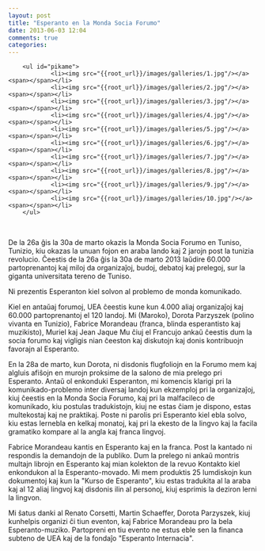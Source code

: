 ```yaml
---
layout: post
title: "Esperanto en la Monda Socia Forumo"
date: 2013-06-03 12:04
comments: true
categories: 
---
```


<div class="pikachoose">

        <ul id="pikame">
                <li><img src="{{root_url}}/images/galleries/1.jpg"/></a><span></span></li>
                <li><img src="{{root_url}}/images/galleries/2.jpg"/></a><span></span></li>
                <li><img src="{{root_url}}/images/galleries/3.jpg"/></a><span></span></li>
                <li><img src="{{root_url}}/images/galleries/4.jpg"/></a><span></span></li>
                <li><img src="{{root_url}}/images/galleries/5.jpg"/></a><span></span></li>
                <li><img src="{{root_url}}/images/galleries/6.jpg"/></a><span></span></li>
                <li><img src="{{root_url}}/images/galleries/7.jpg"/></a><span></span></li>
                <li><img src="{{root_url}}/images/galleries/8.jpg"/></a><span></span></li>
				<li><img src="{{root_url}}/images/galleries/9.jpg"/></a><span></span></li>
                <li><img src="{{root_url}}/images/galleries/10.jpg"/></a><span></span></li>
        </ul>
       
</div><br>


De la 26a ĝis la 30a de marto okazis la Monda Socia Forumo en Tuniso, Tunizio, kiu okazas la unuan fojon en araba lando kaj 2 jarojn post la tunizia revolucio. Ĉeestis de la 26a ĝis la 30a de marto 2013 laŭdire 60.000 partoprenantoj kaj miloj da organizaĵoj, budoj, debatoj kaj prelegoj, sur la giganta universitata tereno de Tuniso.
 
Ni prezentis Esperanton kiel solvon al problemo de monda komunikado.

Kiel en antaŭaj forumoj, UEA ĉeestis kune kun 4.000 aliaj organizaĵoj kaj 60.000 partoprenantoj el 120 landoj.
Mi (Maroko), Dorota Parzyszek (polino vivanta en Tunizio), Fabrice Morandeau (franca, blinda esperantisto kaj muzikisto), Muriel kaj Jean Jaque Mu ĉiuj el Francujo ankaŭ ĉeestis dum la socia forumo kaj vigligis nian ĉeeston kaj diskutojn kaj donis kontribuojn favorajn al Esperanto.

En la 28a de marto, kun Dorota, ni disdonis flugfoliojn en la Forumo mem kaj algluis afiŝojn en murojn proksime de la salono de mia prelego pri Esperanto. Antaŭ ol enkonduki Esperanton, mi komencis klarigi pri la komunikado-problemo inter diversaj landoj kun ekzemploj pri la organizaĵoj, kiuj ĉeestis en la Monda Socia Forumo, kaj pri la malfacileco de komunikado, kiu postulas tradukistojn, kiuj ne estas ĉiam je dispono, estas multekostaj kaj ne praktikaj. Poste ni parolis pri Esperanto kiel ebla solvo, kiu estas lernebla en kelkaj monatoj, kaj pri la ekesto de la lingvo kaj la facila gramatiko kompare al la angla kaj franca lingvoj.

Fabrice Morandeau kantis en Esperanto kaj en la franca.  Post la kantado ni respondis la demandojn de la publiko. Dum la prelego ni ankaŭ montris multajn librojn en Esperanto kaj mian kolekton de la revuo Kontakto kiel enkondukon al la Esperanto-movado.
Mi mem produktis 25 lumdiskojn kun dokumentoj kaj kun la "Kurso de Esperanto", kiu estas tradukita al la araba kaj al 12 aliaj lingvoj kaj disdonis ilin al personoj, kiuj esprimis la deziron lerni la lingvon.

Mi ŝatus danki al Renato Corsetti, Martin Schaeffer, Dorota Parzyszek, kiuj kunhelpis organizi ĉi tiun eventon, kaj Fabrice Morandeau pro la bela Esperanto-muziko. Partopreni en tiu evento ne estus eble sen la financa subteno de UEA kaj de la fondaĵo "Esperanto Internacia".

